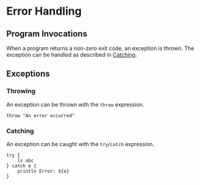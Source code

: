 # Error Handling

## Program Invocations

When a program returns a non-zero exit code, an exception is thrown.
The exception can be handled as described in [Catching](#catching).

## Exceptions

### Throwing

An exception can be thrown with the `throw` expression.

```elk
throw "An error occurred"
```

### Catching

An exception can be caught with the `try`/`catch` expression.

```elk
try {
    ls abc
} catch e {
    println Error: ${e}
}
```